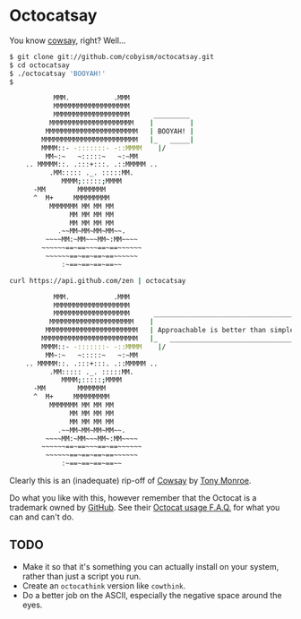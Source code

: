 Octocatsay
==========

You know [cowsay](http://www.nog.net/~tony/warez/cowsay.shtml), right? Well...

```sh
$ git clone git://github.com/cobyism/octocatsay.git
$ cd octocatsay
$ ./octocatsay 'BOOYAH!'
$

           MMM.           .MMM
           MMMMMMMMMMMMMMMMMMM
           MMMMMMMMMMMMMMMMMMM      _________
          MMMMMMMMMMMMMMMMMMMMM    |         |
         MMMMMMMMMMMMMMMMMMMMMMM   | BOOYAH! |
        MMMMMMMMMMMMMMMMMMMMMMMM   |_   _____|
        MMMM::- -:::::::- -::MMMM    |/
         MM~:~   ~:::::~   ~:~MM
    .. MMMMM::. .:::+:::. .::MMMMM ..
          .MM::::: ._. :::::MM.
             MMMM;:::::;MMMM
      -MM        MMMMMMM
      ^  M+     MMMMMMMMM
          MMMMMMM MM MM MM
               MM MM MM MM
               MM MM MM MM
            .~~MM~MM~MM~MM~~.
         ~~~~MM:~MM~~~MM~:MM~~~~
        ~~~~~~==~==~~~==~==~~~~~~
         ~~~~~~==~==~==~==~~~~~~
             :~==~==~==~==~~
```
```sh
curl https://api.github.com/zen | octocatsay

           MMM.           .MMM
           MMMMMMMMMMMMMMMMMMM
           MMMMMMMMMMMMMMMMMMM      _____________________________________
          MMMMMMMMMMMMMMMMMMMMM    |                                     |
         MMMMMMMMMMMMMMMMMMMMMMM   | Approachable is better than simple. |
        MMMMMMMMMMMMMMMMMMMMMMMM   |_   _________________________________|
        MMMM::- -:::::::- -::MMMM    |/
         MM~:~   ~:::::~   ~:~MM
    .. MMMMM::. .:::+:::. .::MMMMM ..
          .MM::::: ._. :::::MM.
             MMMM;:::::;MMMM
      -MM        MMMMMMM
      ^  M+     MMMMMMMMM
          MMMMMMM MM MM MM
               MM MM MM MM
               MM MM MM MM
            .~~MM~MM~MM~MM~~.
         ~~~~MM:~MM~~~MM~:MM~~~~
        ~~~~~~==~==~~~==~==~~~~~~
         ~~~~~~==~==~==~==~~~~~~
             :~==~==~==~==~~
```

Clearly this is an (inadequate) rip-off of [Cowsay](http://www.nog.net/~tony/warez/cowsay.shtml) by [Tony Monroe](http://www.nog.net/~tony/).

Do what you like with this, however remember that the Octocat is a trademark
owned by [GitHub](https://github.com/). See their [Octocat usage
F.A.Q.](http://octodex.github.com/faq.html) for what you can and can't do.

## TODO

- Make it so that it's something you can actually install on your system, rather than just a script you run.
- Create an `octocathink` version like `cowthink`.
- Do a better job on the ASCII, especially the negative space around the eyes.
